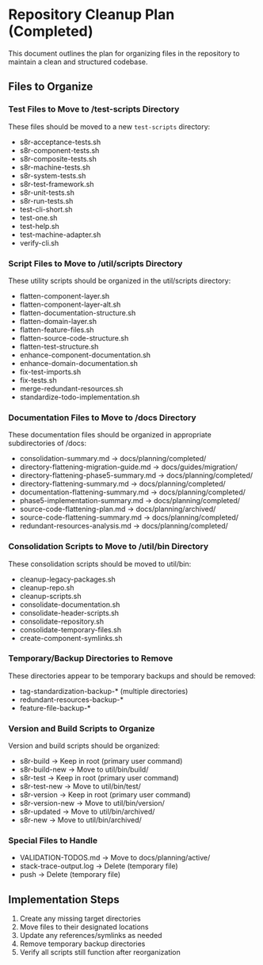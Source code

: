 # Repository Cleanup Plan (Completed)

This document outlines the plan for organizing files in the repository to maintain a clean and structured codebase.

## Files to Organize

### Test Files to Move to /test-scripts Directory

These files should be moved to a new `test-scripts` directory:
- s8r-acceptance-tests.sh
- s8r-component-tests.sh
- s8r-composite-tests.sh
- s8r-machine-tests.sh
- s8r-system-tests.sh
- s8r-test-framework.sh
- s8r-unit-tests.sh
- s8r-run-tests.sh
- test-cli-short.sh
- test-one.sh
- test-help.sh
- test-machine-adapter.sh
- verify-cli.sh

### Script Files to Move to /util/scripts Directory

These utility scripts should be organized in the util/scripts directory:
- flatten-component-layer.sh
- flatten-component-layer-alt.sh
- flatten-documentation-structure.sh
- flatten-domain-layer.sh
- flatten-feature-files.sh
- flatten-source-code-structure.sh
- flatten-test-structure.sh
- enhance-component-documentation.sh
- enhance-domain-documentation.sh
- fix-test-imports.sh
- fix-tests.sh
- merge-redundant-resources.sh
- standardize-todo-implementation.sh

### Documentation Files to Move to /docs Directory

These documentation files should be organized in appropriate subdirectories of /docs:
- consolidation-summary.md -> docs/planning/completed/
- directory-flattening-migration-guide.md -> docs/guides/migration/
- directory-flattening-phase5-summary.md -> docs/planning/completed/
- directory-flattening-summary.md -> docs/planning/completed/
- documentation-flattening-summary.md -> docs/planning/completed/
- phase5-implementation-summary.md -> docs/planning/completed/
- source-code-flattening-plan.md -> docs/planning/archived/
- source-code-flattening-summary.md -> docs/planning/completed/
- redundant-resources-analysis.md -> docs/planning/completed/

### Consolidation Scripts to Move to /util/bin Directory

These consolidation scripts should be moved to util/bin:
- cleanup-legacy-packages.sh
- cleanup-repo.sh
- cleanup-scripts.sh
- consolidate-documentation.sh
- consolidate-header-scripts.sh
- consolidate-repository.sh
- consolidate-temporary-files.sh
- create-component-symlinks.sh

### Temporary/Backup Directories to Remove

These directories appear to be temporary backups and should be removed:
- tag-standardization-backup-* (multiple directories)
- redundant-resources-backup-*
- feature-file-backup-*

### Version and Build Scripts to Organize

Version and build scripts should be organized:
- s8r-build -> Keep in root (primary user command)
- s8r-build-new -> Move to util/bin/build/
- s8r-test -> Keep in root (primary user command)
- s8r-test-new -> Move to util/bin/test/
- s8r-version -> Keep in root (primary user command)
- s8r-version-new -> Move to util/bin/version/
- s8r-updated -> Move to util/bin/archived/
- s8r-new -> Move to util/bin/archived/

### Special Files to Handle

- VALIDATION-TODOS.md -> Move to docs/planning/active/
- stack-trace-output.log -> Delete (temporary file)
- push -> Delete (temporary file)

## Implementation Steps

1. Create any missing target directories
2. Move files to their designated locations
3. Update any references/symlinks as needed
4. Remove temporary backup directories
5. Verify all scripts still function after reorganization